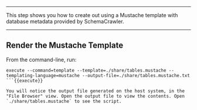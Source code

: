 -----

This step shows you how to create out using a Mustache template with database metadata provided by SchemaCrawler.

-----

## Render the Mustache Template

From the command-line, run:

```
execute --command=template --template=./share/tables.mustache --templating-language=mustache --output-file=./share/tables.mustache.txt
```{{execute}}

You will notice the output file generated on the host system, in the "File Browser" view. Open the output file to view the contents. Open `./share/tables.mustache` to see the script.
